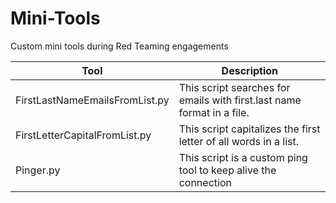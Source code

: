# Mini-Tools
 Custom mini tools during Red Teaming engagements

| Tool | Description |
| ---- | ----------- |
|  FirstLastNameEmailsFromList.py    |  This script searches for emails with first.last name format in a file.  |
|  FirstLetterCapitalFromList.py    |  This script capitalizes the first letter of all words in a list.  |
|  Pinger.py  | This script is a custom ping tool to keep alive the connection |
